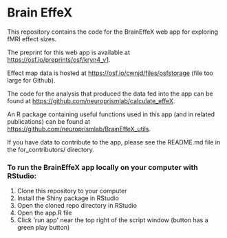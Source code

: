 # Brain EffeX
This repository contains the code for the BrainEffeX web app for exploring fMRI effect sizes. 

The preprint for this web app is available at https://osf.io/preprints/osf/kryn4_v1.

Effect map data is hosted at https://osf.io/cwnjd/files/osfstorage (file too large for Github).

The code for the analysis that produced the data fed into the app can be found at https://github.com/neuroprismlab/calculate_effeX. 

An R package containing useful functions used in this app (and in related publications) can be found at https://github.com/neuroprismlab/BrainEffeX_utils.

If you have data to contribute to the app, please see the README.md file in the for_contributors/ directory. 

### To run the BrainEffeX app locally on your computer with RStudio:
1. Clone this repository to your computer
2. Install the Shiny package in RStudio
3. Open the cloned repo directory in RStudio
4. Open the app.R file
5. Click 'run app' near the top right of the script window (button has a green play button)
